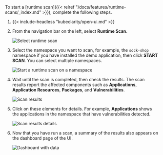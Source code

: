 ---
---
To start a [runtime scan]({{< relref "/docs/features/runtime-scans/_index.md" >}}), complete the following steps.

1. {{< include-headless "kubeclarity/open-ui.md" >}}
1. From the navigation bar on the left, select **Runtime Scan**.

    ![Select runtime scan](/docs/kubeclarity/getting-started/first-tasks-ui/run-time-scan.png)

1. Select the namespace you want to scan, for example, the `sock-shop` namespace if you have installed the demo application, then click **START SCAN**. You can select multiple namespaces.

    ![Start a runtime scan on a namespace](/docs/kubeclarity/getting-started/first-tasks-ui/start-run-time-scan.png)

1. Wait until the scan is completed, then check the results. The scan results report the affected components such as **Applications**, **Application Resources**, **Packages**, and **Vulnerabilities**.

    ![Scan results](/docs/kubeclarity/getting-started/first-tasks-ui/run-time-scan-results.png)

1. Click on these elements for details. For example, **Applications** shows the applications in the namespace that have vulnerabilities detected.

    ![Scan results details](/docs/kubeclarity/getting-started/first-tasks-ui/run-time-scan-results-details.png)

1. Now that you have run a scan, a summary of the results also appears on the dashboard page of the UI.

    ![Dashboard with data](/docs/kubeclarity/getting-started/first-tasks-ui/dashboard-with-data.png)
